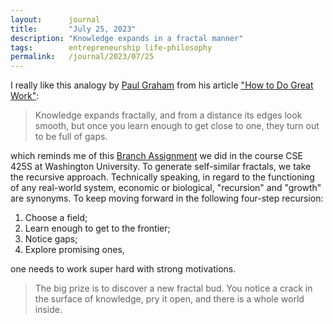 ```yaml
---
layout:      journal
title:       "July 25, 2023"
description: "Knowledge expands in a fractal manner"
tags:        entrepreneurship life-philosophy
permalink:   /journal/2023/07/25
---
```


I really like this analogy by [Paul Graham](https://en.wikipedia.org/wiki/Paul_Graham_(programmer)) from his article ["How to Do Great Work"](http://paulgraham.com/greatwork.html):

> Knowledge expands fractally, and from a distance its edges look smooth, but once you learn enough to get close to one, they turn out to be full of gaps.

which reminds me of this [Branch Assignment](https://classes.engineering.wustl.edu/cse425s/index.php?title=Branch_Assignment) we did in the course CSE 425S at Washington University. To generate self-similar fractals, we take the recursive approach. Technically speaking, in regard to the functioning of any real-world system, economic or biological, "recursion" and "growth" are synonyms. To keep moving forward in the following four-step recursion:
1. Choose a field;
2. Learn enough to get to the frontier;
3. Notice gaps;
4. Explore promising ones,

one needs to work super hard with strong motivations.

> The big prize is to discover a new fractal bud. You notice a crack in the surface of knowledge, pry it open, and there is a whole world inside.